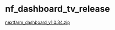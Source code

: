 # nf_dashboard_tv_release

[nextfarm_dashboard_v1.0.34.zip](https://github.com/user-attachments/files/16471957/nextfarm_dashboard_v1.0.34.zip)
